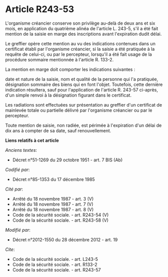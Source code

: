 # Article R243-53

L'organisme créancier conserve son privilège au-delà de deux ans et six mois, en application du quatrième alinéa de l'article
L. 243-5, s'il a été fait mention de la saisie en marge des inscriptions avant l'expiration dudit délai. 

Le greffier opère cette mention au vu des indications contenues dans un certificat établi par l'organisme créancier, si la
saisie a été pratiquée à la requête de celui-ci, ou par le percepteur, lorsqu'il a été fait usage de la procédure sommaire
mentionnée à l'article R. 133-2. 

La mention en marge doit comporter les indications suivantes : 

date et nature de la saisie, nom et qualité de la personne qui l'a pratiquée, désignation sommaire des biens qui en font
l'objet. Toutefois, cette dernière indication résultera, sauf pour l'application de l'article R. 243-57 ci-après, d'un simple
renvoi à la désignation figurant dans le certificat. 

Les radiations sont effectuées sur présentation au greffier d'un certificat de mainlevée totale ou partielle délivré par
l'organisme créancier ou par le percepteur. 

Toute mention de saisie, non radiée, est périmée à l'expiration d'un délai de dix ans à compter de sa date, sauf
renouvellement.

**Liens relatifs à cet article**

_Anciens textes_:

  - Décret n°51-1269 du 29 octobre 1951 - art. 7 BIS (Ab)

_Codifié par_:

  - Décret n°85-1353 du 17 décembre 1985

_Cité par_:

  - Arrêté du 18 novembre 1987 - art. 3 (V)
  - Arrêté du 18 novembre 1987 - art. 7 (V)
  - Arrêté du 18 novembre 1987 - art. 8 (V)
  - Code de la sécurité sociale. - art. R243-54 (V)
  - Code de la sécurité sociale. - art. R243-58 (V)

_Modifié par_:

  - Décret n°2012-1550 du 28 décembre 2012 - art. 19

_Cite_:

  - Code de la sécurité sociale. - art. L243-5
  - Code de la sécurité sociale. - art. R133-2
  - Code de la sécurité sociale. - art. R243-57
